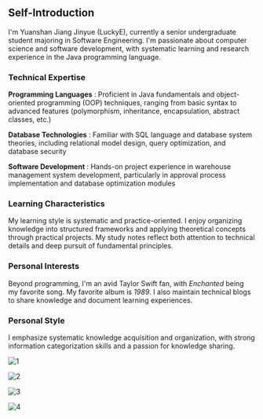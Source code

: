 ## Self-Introduction

I'm Yuanshan Jiang Jinyue (LuckyE), currently a senior undergraduate student majoring in Software Engineering. I'm passionate about computer science and software development, with systematic learning and research experience in the Java programming language.

### Technical Expertise

**Programming Languages** : Proficient in Java fundamentals and object-oriented programming (OOP) techniques, ranging from basic syntax to advanced features (polymorphism, inheritance, encapsulation, abstract classes, etc.)

**Database Technologies** : Familiar with SQL language and database system theories, including relational model design, query optimization, and database security

**Software Development** : Hands-on project experience in warehouse management system development, particularly in approval process implementation and database optimization modules

### Learning Characteristics

My learning style is systematic and practice-oriented. I enjoy organizing knowledge into structured frameworks and applying theoretical concepts through practical projects. My study notes reflect both attention to technical details and deep pursuit of fundamental principles.

### Personal Interests

Beyond programming, I'm an avid Taylor Swift fan, with *Enchanted* being my favorite song. My favorite album is *1989*. I also maintain technical blogs to share knowledge and document learning experiences.

### Personal Style

I emphasize systematic knowledge acquisition and organization, with strong information categorization skills and a passion for knowledge sharing.

![1]({{site.baseurl}}/img/in-post/TaylorSwift/1.jpeg)

![2]({{site.baseurl}}/img/in-post/TaylorSwift/2.jpeg)

![3]({{site.baseurl}}/img/in-post/TaylorSwift/3.jpeg)

![4]({{site.baseurl}}/img/in-post/TaylorSwift/4.jpeg)
